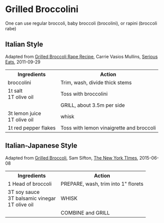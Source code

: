# Grilled Broccolini

One can use regular broccoli, baby broccoli (brocolini), or rapini
(broccoli rabe)

## Italian Style

Adapted from [Grilled Broccoli Rape Recipe](http://www.seriouseats.com/recipes/2011/09/grilled-broccoli-rabe-recipe.html), Carrie Vasios Mullins, [Serious Eats](http://www.seriouseats.com), 2011-09-29

<table><tbody>
<tr><th>Ingredients</th><th>Action</th></tr>
<tr><td>
broccolini
</td><td>
Trim, wash, divide thick stems
</td></tr>
<tr><td>
1t salt<br>
1T olive oil
</td><td>
Toss with broccolini
</td></tr>
<tr><td>
&nbsp;
</td><td>
GRILL, about 3.5m per side
</td></tr>
<tr><td>
3t lemon juice<br>
1T olive oil
</td><td>
whisk
</td></tr>
<tr><td>
1t red pepper flakes
</td><td>
Toss with lemon vinaigrette and broccoli
</td></tr>
</tbody></table>


## Italian-Japanese Style

Adapted from [Grilled
Broccoli](http://cooking.nytimes.com/recipes/1017454-grilled-broccoli),
Sam Sifton, [The New York TImes](http://cooking.nytimes.com),
2015-06-08

<table><tbody>
<tr><th>Ingredients</th><th>Action</th></tr>
<tr><td>
1 Head of broccoli
</td><td>
PREPARE, wash, trim into 1" florets
</td></tr>
<tr><td>
3T soy sauce<br>
3T balsamic vinegar<br>
1T olive oil
</td><td>
WHISK
</td></tr>
<tr><td>
&nbsp;
</td><td>
COMBINE and GRILL
</td></tr>
</tbody></table>

